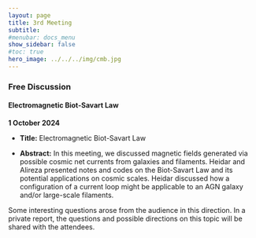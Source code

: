 ```yaml
---
layout: page
title: 3rd Meeting
subtitle: 
#menubar: docs_menu
show_sidebar: false
#toc: true
hero_image: ../../../img/cmb.jpg
---
```


### Free Discussion
####  Electromagnetic Biot-Savart Law
**1 October 2024**

- **Title:** Electromagnetic Biot-Savart Law

- **Abstract:** In this meeting, we discussed magnetic fields generated via possible cosmic net currents from galaxies and filaments. Heidar and Alireza presented notes and codes on the Biot-Savart Law and its potential applications on cosmic scales. Heidar discussed how a configuration of a current loop might be applicable to an AGN galaxy and/or large-scale filaments.

Some interesting questions arose from the audience in this direction. In a private report, the questions and possible directions on this topic will be shared with the attendees.

<!--
emails:

On Oct 1, 2024, 8:47 AM

Dear all,

Just a quick reminder about our Cosmic Magnetism Group meeting today at 11 am.

To ensure we have a comfortable and efficient space for our free discussion, we will now be meeting 
in the SoA classroom on the 2nd floor of the SoA building.

I’m excited to see everyone who is passionate about magnetic fields in the cosmos! 

Best,
Alireza

On Sat, Sep 28, 2024 at 2:43 PM Alita <alirezatalebian64@gmail.com> wrote:
Dear all,

I hope this email finds you well.

Due to a scheduling conflict with the QFT class, we have rescheduled the next meeting of the Cosmic Magnetism Group.

New Details:
Date: Tuesday, 10th Mehr
Time: 11 am
Location:
in-person: SoA Seminar Room
virtual: Google Meet platform
I apologize for any inconvenience this may cause and look forward to seeing you all at the new time.

Best,
Alireza

On Sat, Sep 28, 2024 at 10:00 AM Alita@ipm <talebian@ipm.ir> wrote:
Dear all,

You are warmly invited to join the next meeting of the Cosmic Magnetism Group.

Description:
Discussion theme: Free Discussion
Title: The Role of the Magnetic Field in the Growth of Instability

The meeting will take place on Tuesday, 10th Mehr at 10 am, in hybrid style:
in-person: SoA Seminar Room
virtual: Google Meet platform
Looking forward to seeing you all.

Best,
Alireza

-->
